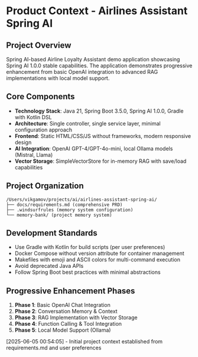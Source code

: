 # Product Context - Airlines Assistant Spring AI

## Project Overview
Spring AI-based Airline Loyalty Assistant demo application showcasing Spring AI 1.0.0 stable capabilities. The application demonstrates progressive enhancement from basic OpenAI integration to advanced RAG implementations with local model support.

## Core Components
- **Technology Stack**: Java 21, Spring Boot 3.5.0, Spring AI 1.0.0, Gradle with Kotlin DSL
- **Architecture**: Single controller, single service layer, minimal configuration approach
- **Frontend**: Static HTML/CSS/JS without frameworks, modern responsive design
- **AI Integration**: OpenAI GPT-4/GPT-4o-mini, local Ollama models (Mistral, Llama)
- **Vector Storage**: SimpleVectorStore for in-memory RAG with save/load capabilities

## Project Organization
```
/Users/vikgamov/projects/ai/airlines-assistant-spring-ai/
├── docs/requirements.md (comprehensive PRD)
├── .windsurfrules (memory system configuration)
└── memory-bank/ (project memory system)
```

## Development Standards
- Use Gradle with Kotlin for build scripts (per user preferences)
- Docker Compose without version attribute for container management
- Makefiles with emoji and ASCII colors for multi-command execution
- Avoid deprecated Java APIs
- Follow Spring Boot best practices with minimal abstractions

## Progressive Enhancement Phases
1. **Phase 1**: Basic OpenAI Chat Integration
2. **Phase 2**: Conversation Memory & Context
3. **Phase 3**: RAG Implementation with Vector Storage
4. **Phase 4**: Function Calling & Tool Integration
5. **Phase 5**: Local Model Support (Ollama)

[2025-06-05 00:54:05] - Initial project context established from requirements.md and user preferences
